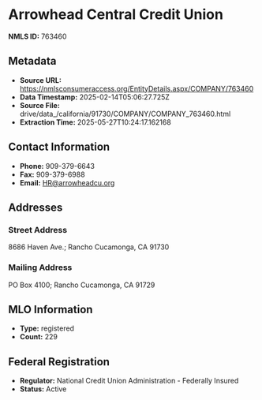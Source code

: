 # Arrowhead Central Credit Union

**NMLS ID:** 763460

## Metadata
- **Source URL:** https://nmlsconsumeraccess.org/EntityDetails.aspx/COMPANY/763460
- **Data Timestamp:** 2025-02-14T05:06:27.725Z
- **Source File:** drive/data_/california/91730/COMPANY/COMPANY_763460.html
- **Extraction Time:** 2025-05-27T10:24:17.162168

## Contact Information
- **Phone:** 909-379-6643
- **Fax:** 909-379-6988
- **Email:** HR@arrowheadcu.org

## Addresses
### Street Address
8686 Haven Ave.; Rancho Cucamonga, CA 91730

### Mailing Address
PO Box 4100; Rancho Cucamonga, CA 91729

## MLO Information
- **Type:** registered
- **Count:** 229

## Federal Registration
- **Regulator:** National Credit Union Administration - Federally Insured
- **Status:** Active
